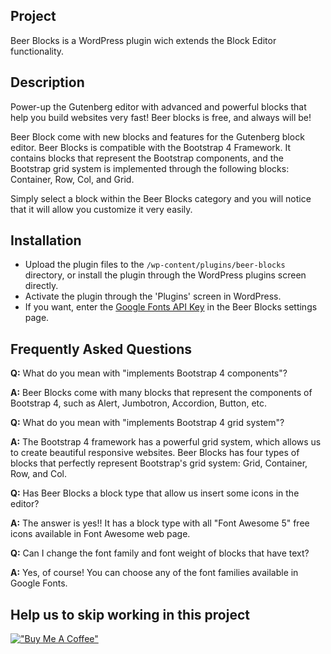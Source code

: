 ## Project

Beer Blocks is a WordPress plugin wich extends the Block Editor functionality.

## Description

Power-up the Gutenberg editor with advanced and powerful blocks that help you build websites very fast! Beer blocks is free, and always will be!

Beer Block come with new blocks and features for the Gutenberg block editor. Beer Blocks is compatible with the Bootstrap 4 Framework. It contains blocks that represent the Bootstrap components, and the Bootstrap grid system is implemented through the following blocks: Container, Row, Col, and Grid.

Simply select a block within the Beer Blocks category and you will notice that it will allow you customize it very easily.

## Installation

- Upload the plugin files to the `/wp-content/plugins/beer-blocks` directory, or install the plugin through the WordPress plugins screen directly.
- Activate the plugin through the \'Plugins\' screen in WordPress.
- If you want, enter the [Google Fonts API Key](https://developers.google.com/fonts/docs/developer_api) in the Beer Blocks settings page.

## Frequently Asked Questions

**Q:** What do you mean with \"implements Bootstrap 4 components\"?

**A:** Beer Blocks come with many blocks that represent the components of Bootstrap 4, such as Alert, Jumbotron, Accordion, Button, etc.

**Q:** What do you mean with \"implements Bootstrap 4 grid system\"?

**A:** The Bootstrap 4 framework has a powerful grid system, which allows us to create beautiful responsive websites. Beer Blocks has four types of blocks that perfectly represent Bootstrap\'s grid system: Grid, Container, Row, and Col.

**Q:** Has Beer Blocks a block type that allow us insert some icons in the editor?

**A:** The answer is yes!! It has a block type with all \"Font Awesome 5\" free icons available in Font Awesome web page.

**Q:** Can I change the font family and font weight of blocks that have text?

**A:** Yes, of course! You can choose any of the font families available in Google Fonts.

## Help us to skip working in this project

[!["Buy Me A Coffee"](https://www.buymeacoffee.com/assets/img/custom_images/orange_img.png)](https://www.paypal.com/donate?hosted_button_id=8XSCNEV5WA5TU)
